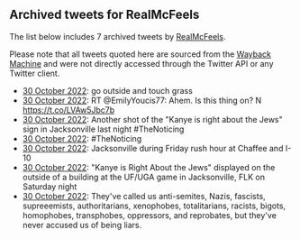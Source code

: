 ## Archived tweets for RealMcFeels

The list below includes 7 archived tweets by
[RealMcFeels](https://twitter.com/RealMcFeels).

Please note that all tweets quoted here are sourced from the
[Wayback Machine](https://web.archive.org) and were not directly accessed through the Twitter API or
any Twitter client.

* [30 October 2022](https://web.archive.org/web/20221031021424/https://twitter.com/RealMcFeels/status/1586720248320999424): go outside and touch grass <!--1586798736935624705-->
* [30 October 2022](https://web.archive.org/web/20221030164656/https://twitter.com/RealMcFeels/status/1586761583040102402): RT @EmilyYoucis77: Ahem.  Is this thing on?  N https://t.co/LVAw5Jbc7b <!--1586761583040102402-->
* [30 October 2022](https://web.archive.org/web/20221031021424/https://twitter.com/RealMcFeels/status/1586720248320999424): Another shot of the "Kanye is right about the Jews" sign in Jacksonville last night #TheNoticing <!--1586720248320999424-->
* [30 October 2022](https://web.archive.org/web/20221030052630/https://twitter.com/RealMcFeels/status/1586590346389094400): #TheNoticing <!--1586590346389094400-->
* [30 October 2022](https://web.archive.org/web/20221031021157/https://twitter.com/RealMcFeels/status/1586589158042132482?t=tzTL0tGU34MLZLsElBmNzQ&s=19): Jacksonville during Friday rush hour at Chaffee and I-10 <!--1586589409515814913-->
* [30 October 2022](https://web.archive.org/web/20221031021157/https://twitter.com/RealMcFeels/status/1586589158042132482?t=tzTL0tGU34MLZLsElBmNzQ&s=19): "Kanye is Right About the Jews" displayed on the outside of a building at the UF/UGA game in Jacksonville, FLK on Saturday night <!--1586589158042132482-->
* [30 October 2022](https://web.archive.org/web/20221030080956/https://twitter.com/RealMcFeels/status/1586529530340323328): They've called us anti-semites, Nazis, fascists, supreeemists, authoritarians, xenophobes, totalitarians, racists, bigots, homophobes, transphobes, oppressors, and reprobates, but they've never accused us of being liars. <!--1586529530340323328-->
